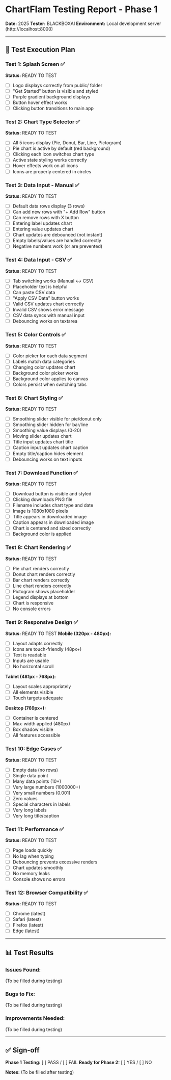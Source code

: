 # ChartFlam Testing Report - Phase 1

**Date:** 2025
**Tester:** BLACKBOXAI
**Environment:** Local development server (http://localhost:8000)

---

## 🧪 Test Execution Plan

### Test 1: Splash Screen ✅
**Status:** READY TO TEST
- [ ] Logo displays correctly from public/ folder
- [ ] "Get Started" button is visible and styled
- [ ] Purple gradient background displays
- [ ] Button hover effect works
- [ ] Clicking button transitions to main app

### Test 2: Chart Type Selector ✅
**Status:** READY TO TEST
- [ ] All 5 icons display (Pie, Donut, Bar, Line, Pictogram)
- [ ] Pie chart is active by default (red background)
- [ ] Clicking each icon switches chart type
- [ ] Active state styling works correctly
- [ ] Hover effects work on all icons
- [ ] Icons are properly centered in circles

### Test 3: Data Input - Manual ✅
**Status:** READY TO TEST
- [ ] Default data rows display (3 rows)
- [ ] Can add new rows with "+ Add Row" button
- [ ] Can remove rows with X button
- [ ] Entering label updates chart
- [ ] Entering value updates chart
- [ ] Chart updates are debounced (not instant)
- [ ] Empty labels/values are handled correctly
- [ ] Negative numbers work (or are prevented)

### Test 4: Data Input - CSV ✅
**Status:** READY TO TEST
- [ ] Tab switching works (Manual ↔ CSV)
- [ ] Placeholder text is helpful
- [ ] Can paste CSV data
- [ ] "Apply CSV Data" button works
- [ ] Valid CSV updates chart correctly
- [ ] Invalid CSV shows error message
- [ ] CSV data syncs with manual input
- [ ] Debouncing works on textarea

### Test 5: Color Controls ✅
**Status:** READY TO TEST
- [ ] Color picker for each data segment
- [ ] Labels match data categories
- [ ] Changing color updates chart
- [ ] Background color picker works
- [ ] Background color applies to canvas
- [ ] Colors persist when switching tabs

### Test 6: Chart Styling ✅
**Status:** READY TO TEST
- [ ] Smoothing slider visible for pie/donut only
- [ ] Smoothing slider hidden for bar/line
- [ ] Smoothing value displays (0-20)
- [ ] Moving slider updates chart
- [ ] Title input updates chart title
- [ ] Caption input updates chart caption
- [ ] Empty title/caption hides element
- [ ] Debouncing works on text inputs

### Test 7: Download Function ✅
**Status:** READY TO TEST
- [ ] Download button is visible and styled
- [ ] Clicking downloads PNG file
- [ ] Filename includes chart type and date
- [ ] Image is 1080x1080 pixels
- [ ] Title appears in downloaded image
- [ ] Caption appears in downloaded image
- [ ] Chart is centered and sized correctly
- [ ] Background color is applied

### Test 8: Chart Rendering ✅
**Status:** READY TO TEST
- [ ] Pie chart renders correctly
- [ ] Donut chart renders correctly
- [ ] Bar chart renders correctly
- [ ] Line chart renders correctly
- [ ] Pictogram shows placeholder
- [ ] Legend displays at bottom
- [ ] Chart is responsive
- [ ] No console errors

### Test 9: Responsive Design ✅
**Status:** READY TO TEST
**Mobile (320px - 480px):**
- [ ] Layout adapts correctly
- [ ] Icons are touch-friendly (48px+)
- [ ] Text is readable
- [ ] Inputs are usable
- [ ] No horizontal scroll

**Tablet (481px - 768px):**
- [ ] Layout scales appropriately
- [ ] All elements visible
- [ ] Touch targets adequate

**Desktop (769px+):**
- [ ] Container is centered
- [ ] Max-width applied (480px)
- [ ] Box shadow visible
- [ ] All features accessible

### Test 10: Edge Cases ✅
**Status:** READY TO TEST
- [ ] Empty data (no rows)
- [ ] Single data point
- [ ] Many data points (10+)
- [ ] Very large numbers (1000000+)
- [ ] Very small numbers (0.001)
- [ ] Zero values
- [ ] Special characters in labels
- [ ] Very long labels
- [ ] Very long title/caption

### Test 11: Performance ✅
**Status:** READY TO TEST
- [ ] Page loads quickly
- [ ] No lag when typing
- [ ] Debouncing prevents excessive renders
- [ ] Chart updates smoothly
- [ ] No memory leaks
- [ ] Console shows no errors

### Test 12: Browser Compatibility ✅
**Status:** READY TO TEST
- [ ] Chrome (latest)
- [ ] Safari (latest)
- [ ] Firefox (latest)
- [ ] Edge (latest)

---

## 📊 Test Results

### Issues Found:
(To be filled during testing)

### Bugs to Fix:
(To be filled during testing)

### Improvements Needed:
(To be filled during testing)

---

## ✅ Sign-off

**Phase 1 Testing:** [ ] PASS / [ ] FAIL
**Ready for Phase 2:** [ ] YES / [ ] NO

**Notes:**
(To be filled after testing)
